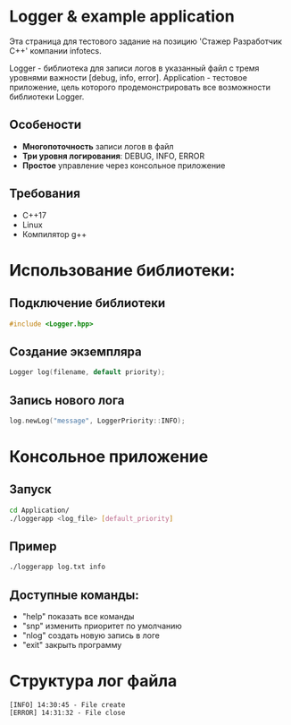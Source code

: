 # Logger & example application

Эта страница для тестового задание на позицию 'Стажер Разработчик С++' компании infotecs.

Logger - библиотека для записи логов в указанный файл с тремя уровнями важности [debug, info, error].
Application - тестовое приложение, цель которого продемонстрировать все возможности библиотеки Logger.

## Особености

 - **Многопоточность** записи логов в файл
 - **Три уровня логирования**: DEBUG, INFO, ERROR
 - **Простое** управление через консольное приложение

## Требования

 - C++17
 - Linux
 - Компилятор g++

# Использование библиотеки:
## Подключение библиотеки

```cpp
#include <Logger.hpp>
```

## Создание экземпляра 

```cpp
Logger log(filename, default priority);
```

## Запись нового лога

```cpp
log.newLog("message", LoggerPriority::INFO);
```

# Консольное приложение
## Запуск

```bash
cd Application/
./loggerapp <log_file> [default_priority]
```

## Пример

```bash
./loggerapp log.txt info
```

## Доступные команды:

 - "help" показать все команды 
 - "snp" изменить приоритет по умолчанию
 - "nlog" создать новую запись в логе 
 - "exit" закрыть программу

# Структура лог файла

```test
[INFO] 14:30:45 - File create
[ERROR] 14:31:32 - File close
```

